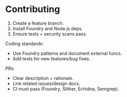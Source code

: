 # Contributing

1. Create a feature branch.
2. Install Foundry and Node.js deps.
3. Ensure tests + security scans pass.

Coding standards:
- Use Foundry patterns and document external funcs.
- Add tests for new features/bug fixes.

PRs:
- Clear description + rationale.
- Link related issues/design docs.
- CI must pass (Foundry, Slither, Echidna, Semgrep).
